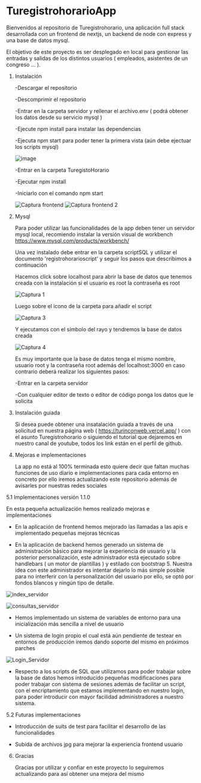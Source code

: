 # TuregistrohorarioApp

Bienvenidos al repositorio de Turegistrohorario, una aplicación full stack desarrollada con un frontend de nextjs, un backend de node con express y una base de datos mysql.

El objetivo de este proyecto es ser desplegado en local para gestionar las entradas y salidas de los distintos usuarios ( empleados, asistentes de un congreso ... ).

1. Instalación

   -Descargar el repositorio

   -Descomprimir el repositorio

   -Entrar en la carpeta servidor y rellenar el archivo.env ( podrá obtener los datos desde su servicio mysql )
   
   -Ejecute npm install para instalar las dependencias

   -Ejecuta npm start para poder tener la primera vista (aún debe ejectuar los scripts mysql)
   
   ![image](https://github.com/Juniorwebprogrammer/Registro_Horario/assets/95927731/834a49e8-3b6a-4599-ba98-64febe64c767)
   
   -Entrar en la carpeta TuregistoHorario
   
   -Ejecutar npm install
   
   -Iniciarlo con el comando npm start
   
   ![Captura frontend](https://github.com/Juniorwebprogrammer/Registro_Horario/assets/95927731/2b9ede1f-449b-4f70-838f-4fef4968e65b)
   ![Captura frontend 2](https://github.com/Juniorwebprogrammer/Registro_Horario/assets/95927731/3e6b0ede-2824-41ee-8833-846107d58e48)

3. Mysql

   Para poder utilizar las funcionalidades de la app deben tener un servidor mysql local, recomiendo instalar la versión visual de workbench https://www.mysql.com/products/workbench/

   Una vez instalado debe entrar en la carpeta scriptSQL y utilizar el documento 'registrohorarioscript' y seguir los pasos que describimos a continuación

   Hacemos click sobre localhost para abrir la base de datos que tenemos creada con la instalación si el usuario es root la contraseña es root

   ![Captura 1](https://github.com/Juniorwebprogrammer/Registro_Horario/assets/95927731/36d028d3-512f-4ba9-aa52-44507c1e27e6)


   Luego sobre el icono de la carpeta para añadir el script

   ![Captura 3](https://github.com/Juniorwebprogrammer/Registro_Horario/assets/95927731/fdded9ee-15db-45cc-bcc9-e74a7101ad79)

   Y ejecutamos con el símbolo del rayo y tendremos la base de datos creada

   ![Captura 4](https://github.com/Juniorwebprogrammer/Registro_Horario/assets/95927731/745b6438-be91-4292-932e-1efa8d9dcdf5)

   Es muy importante que la base de datos tenga el mismo nombre, usuario root y la contraseña root además del localhost:3000 en caso contrario deberá realizar los siguientes pasos:

      -Entrar en la carpeta servidor

      -Con cualquier editor de texto o editor de código ponga los datos que le solicita

4. Instalación guiada

   Si desea puede obtener una insatalación guiada a través de una solicitud en nuestra página web ( https://turinconweb.vercel.app/ ) con el asunto Turegistrohorario o siguiendo el tutorial que dejaremos en nuestro canal de youtube, todos los link están en el perfil de github.

5. Mejoras e implementaciones

   La app no está al 100% terminada esto quiere decir que faltan muchas funciones de uso diario e implementaciones para cada entorno en concreto por ello iremos actualizando este repositorio además de avisarles por nuestras redes sociales

5.1 Implementaciones versión 1.1.0

   En esta pequeña actualización hemos realizado mejoras e implementaciones

   - En la aplicación de frontend hemos mejorado las llamadas a las apis e implementado pequeñas mejoras técnicas

   - En la aplicación de backend hemos generado un sistema de administración básico para mejorar la experiencia de usuario y la posterior personalización, este administrador está ejecutado sobre handlebars ( un motor de plantillas ) y estilado con bootstrap 5. Nuestra idea con este administrador es intentar dejarlo lo más simple posible para no interferir con la personalización del usuario por ello, se optó por fondos blancos y ningún tipo de detalle.
     
   ![index_servidor](https://github.com/Juniorwebprogrammer/Registro_Horario/assets/95927731/3550c60c-2397-4d6c-808d-dd68a5c35825)
   
   ![consultas_servidor](https://github.com/Juniorwebprogrammer/Registro_Horario/assets/95927731/230fac57-0097-4b7c-8272-6ceadfdb647e)

   - Hemos implementado un sistema de variables de entorno para una inicialización más sencilla a nivel de usuario

   - Un sistema de login propio el cual está aún pendiente de testear en entornos de producción iremos dando soporte del mismo en próximos parches
     
   ![Login_Servidor](https://github.com/Juniorwebprogrammer/Registro_Horario/assets/95927731/6eb6dc2d-5c87-4ec8-a185-adcd95b75da2)

   - Respecto a los scripts de SQL que utilizamos para poder trabajar sobre la base de datos hemos introducido pequeñas modificaciones para poder trabajar con sistema de sesiones además de facilitar un script, con el encriptamiento que estamos implementando en nuestro login, para poder introducir con mayor facilidad administradores a nuestro sistema.

5.2 Futuras implementaciones

   - Introducción de suits de test para facilitar el desarrollo de las funcionalidades

   - Subida de archivos jpg para mejorar la experiencia frontend usuario

6. Gracias

   Gracias por utilizar y confiar en este proyecto lo seguiremos actualizando para así obtener una mejora del mismo
   


   

  


  

